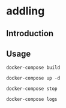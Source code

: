 # addling

## Introduction

## Usage

```
docker-compose build
```

```
docker-compose up -d
```

```
docker-compose stop
```

```
docker-compose logs
```

